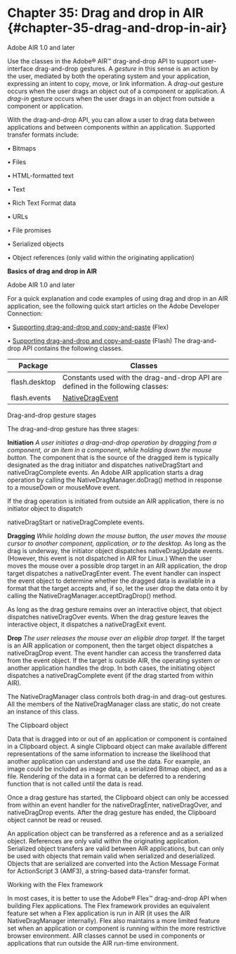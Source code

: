 # Chapter 35: Drag and drop in AIR {#chapter-35-drag-and-drop-in-air}

Adobe AIR 1.0 and later

Use the classes in the Adobe® AIR™ drag-and-drop API to support user-interface drag-and-drop gestures. A _gesture_ in this sense is an action by the user, mediated by both the operating system and your application, expressing an intent to copy, move, or link information. A _drag-out_ gesture occurs when the user drags an object out of a component or application. A _drag-in_ gesture occurs when the user drags in an object from outside a component or application.

With the drag-and-drop API, you can allow a user to drag data between applications and between components within an application. Supported transfer formats include:

• Bitmaps

• Files

• HTML-formatted text

• Text

• Rich Text Format data

• URLs

• File promises

• Serialized objects

• Object references (only valid within the originating application)

**Basics of drag and drop in AIR**

Adobe AIR 1.0 and later

For a quick explanation and code examples of using drag and drop in an AIR application, see the following quick start articles on the Adobe Developer Connection:

• [Supporting drag-and-drop and copy-and-paste](http://www.adobe.com/devnet/air/flex/quickstart/scrappy_copy_paste.html) (Flex)

• [Supporting drag-and-drop and copy-and-paste](http://www.adobe.com/devnet/air/flash/quickstart/scrappy_copy_paste.html) (Flash) The drag-and-drop API contains the following classes.

| **Package** | **Classes** |
| --- | --- |
| flash.desktop | Constants used with the drag-and-drop API are defined in the following classes: |
| flash.events | [NativeDragEvent](http://help.adobe.com/en_US/FlashPlatform/reference/actionscript/3/flash/events/NativeDragEvent.html) |

Drag-and-drop gesture stages

The drag-and-drop gesture has three stages:

**Initiation** _A user initiates a drag-and-drop operation by dragging from a component, or an item in a component, while holding down the mouse button._ The component that is the source of the dragged item is typically designated as the drag initiator and dispatches nativeDragStart and nativeDragComplete events. An Adobe AIR application starts a drag operation by calling the NativeDragManager.doDrag() method in response to a mouseDown or mouseMove event.

If the drag operation is initiated from outside an AIR application, there is no initiator object to dispatch

nativeDragStart or nativeDragComplete events.

**Dragging** _While holding down the mouse button, the user moves the mouse cursor to another component, application, or to the desktop._ As long as the drag is underway, the initiator object dispatches nativeDragUpdate events. (However, this event is not dispatched in AIR for Linux.) When the user moves the mouse over a possible drop target in an AIR application, the drop target dispatches a nativeDragEnter event. The event handler can inspect the event object to determine whether the dragged data is available in a format that the target accepts and, if so, let the user drop the data onto it by calling the NativeDragManager.acceptDragDrop() method.

As long as the drag gesture remains over an interactive object, that object dispatches nativeDragOver events. When the drag gesture leaves the interactive object, it dispatches a nativeDragExit event.

**Drop** _The user releases the mouse over an eligible drop target._ If the target is an AIR application or component, then the target object dispatches a nativeDragDrop event. The event handler can access the transferred data from the event object. If the target is outside AIR, the operating system or another application handles the drop. In both cases, the initiating object dispatches a nativeDragComplete event (if the drag started from within AIR).

The NativeDragManager class controls both drag-in and drag-out gestures. All the members of the NativeDragManager class are static, do not create an instance of this class.

The Clipboard object

Data that is dragged into or out of an application or component is contained in a Clipboard object. A single Clipboard object can make available different representations of the same information to increase the likelihood that another application can understand and use the data. For example, an image could be included as image data, a serialized Bitmap object, and as a file. Rendering of the data in a format can be deferred to a rendering function that is not called until the data is read.

Once a drag gesture has started, the Clipboard object can only be accessed from within an event handler for the nativeDragEnter, nativeDragOver, and nativeDragDrop events. After the drag gesture has ended, the Clipboard object cannot be read or reused.

An application object can be transferred as a reference and as a serialized object. References are only valid within the originating application. Serialized object transfers are valid between AIR applications, but can only be used with objects that remain valid when serialized and deserialized. Objects that are serialized are converted into the Action Message Format for ActionScript 3 (AMF3), a string-based data-transfer format.

Working with the Flex framework

In most cases, it is better to use the Adobe® Flex™ drag-and-drop API when building Flex applications. The Flex framework provides an equivalent feature set when a Flex application is run in AIR (it uses the AIR NativeDragManager internally). Flex also maintains a more limited feature set when an application or component is running within the more restrictive browser environment. AIR classes cannot be used in components or applications that run outside the AIR run-time environment.